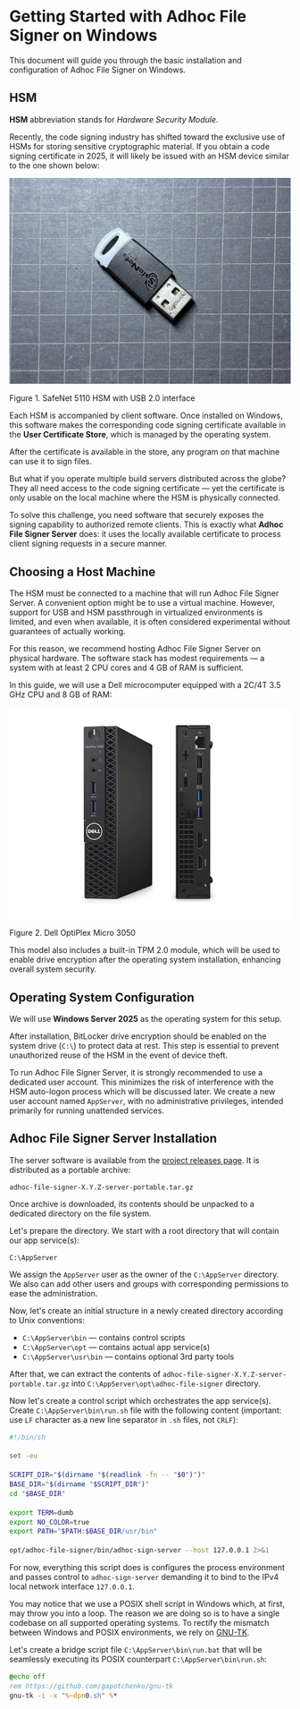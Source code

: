 # Getting Started with Adhoc File Signer on Windows

This document will guide you through the basic installation and configuration of Adhoc File Signer on Windows.

## HSM

**HSM** abbreviation stands for _Hardware Security Module_.

Recently, the code signing industry has shifted toward the exclusive use of HSMs for storing sensitive cryptographic material.
If you obtain a code signing certificate in 2025, it will likely be issued with an HSM device similar to the one shown below:

![SafeNet 5110 HSM with USB interface](assets/safenet-5110-hsm.webp)

Figure 1. SafeNet 5110 HSM with USB 2.0 interface

Each HSM is accompanied by client software. Once installed on Windows, this software makes the corresponding code signing certificate available in the **User Certificate Store**, which is managed by the operating system.

After the certificate is available in the store, any program on that machine can use it to sign files.

But what if you operate multiple build servers distributed across the globe?
They all need access to the code signing certificate — yet the certificate is only usable on the local machine where the HSM is physically connected.

To solve this challenge, you need software that securely exposes the signing capability to authorized remote clients.
This is exactly what **Adhoc File Signer Server** does: it uses the locally available certificate to process client signing requests in a secure manner.

## Choosing a Host Machine

The HSM must be connected to a machine that will run Adhoc File Signer Server.
A convenient option might be to use a virtual machine.
However, support for USB and HSM passthrough in virtualized environments is limited, and even when available, it is often considered experimental without guarantees of actually working.

For this reason, we recommend hosting Adhoc File Signer Server on physical hardware.
The software stack has modest requirements — a system with at least 2 CPU cores and 4 GB of RAM is sufficient.

In this guide, we will use a Dell microcomputer equipped with a 2C/4T 3.5 GHz CPU and 8 GB of RAM:

![Dell OptiPlex Micro 3050](assets/dell-optiplex-3050-micro.webp)

Figure 2. Dell OptiPlex Micro 3050

This model also includes a built-in TPM 2.0 module, which will be used to enable drive encryption after the operating system installation, enhancing overall system security.

## Operating System Configuration

We will use **Windows Server 2025** as the operating system for this setup.

After installation, BitLocker drive encryption should be enabled on the system drive (`C:\`) to protect data at rest.
This step is essential to prevent unauthorized reuse of the HSM in the event of device theft.

To run Adhoc File Signer Server, it is strongly recommended to use a dedicated user account.
This minimizes the risk of interference with the HSM auto-logon process which will be discussed later.
We create a new user account named `AppServer`, with no administrative privileges, intended primarily for running unattended services.

## Adhoc File Signer Server Installation

The server software is available from the
[project releases page](https://github.com/gapotchenko/adhoc-file-signer/releases).
It is distributed as a portable archive:

```
adhoc-file-signer-X.Y.Z-server-portable.tar.gz
```

Once archive is downloaded, its contents should be unpacked to a dedicated directory on the file system.

Let's prepare the directory.
We start with a root directory that will contain our app service(s):

```
C:\AppServer
```

We assign the `AppServer` user as the owner of the `C:\AppServer` directory.
We also can add other users and groups with corresponding permissions to ease the administration.

Now, let's create an initial structure in a newly created directory according to Unix conventions:

- `C:\AppServer\bin` — contains control scripts
- `C:\AppServer\opt` — contains actual app service(s)
- `C:\AppServer\usr\bin` — contains optional 3rd party tools

After that, we can extract the contents of `adhoc-file-signer-X.Y.Z-server-portable.tar.gz` into `C:\AppServer\opt\adhoc-file-signer` directory.

Now let's create a control script which orchestrates the app service(s).
Create `C:\AppServer\bin\run.sh` file with the following content (important: use `LF` character as a new line separator in `.sh` files, not `CRLF`):

```sh
#!/bin/sh

set -eu

SCRIPT_DIR="$(dirname "$(readlink -fn -- "$0")")"
BASE_DIR="$(dirname "$SCRIPT_DIR")"
cd "$BASE_DIR"

export TERM=dumb
export NO_COLOR=true
export PATH="$PATH:$BASE_DIR/usr/bin"

opt/adhoc-file-signer/bin/adhoc-sign-server --host 127.0.0.1 2>&1
```

For now, everything this script does is configures the process environment and passes control to `adhoc-sign-server` demanding it to bind to the IPv4 local network interface `127.0.0.1`.

You may notice that we use a POSIX shell script in Windows which, at first, may throw you into a loop.
The reason we are doing so is to have a single codebase on all supported operating systems.
To rectify the mismatch between Windows and POSIX environments,
we rely on [GNU-TK](https://github.com/gapotchenko/gnu-tk).

Let's create a bridge script file `C:\AppServer\bin\run.bat` that will be seamlessly executing its POSIX counterpart `C:\AppServer\bin\run.sh`:

```bat
@echo off
rem https://github.com/gapotchenko/gnu-tk
gnu-tk -i -x "%~dpn0.sh" %*
```



